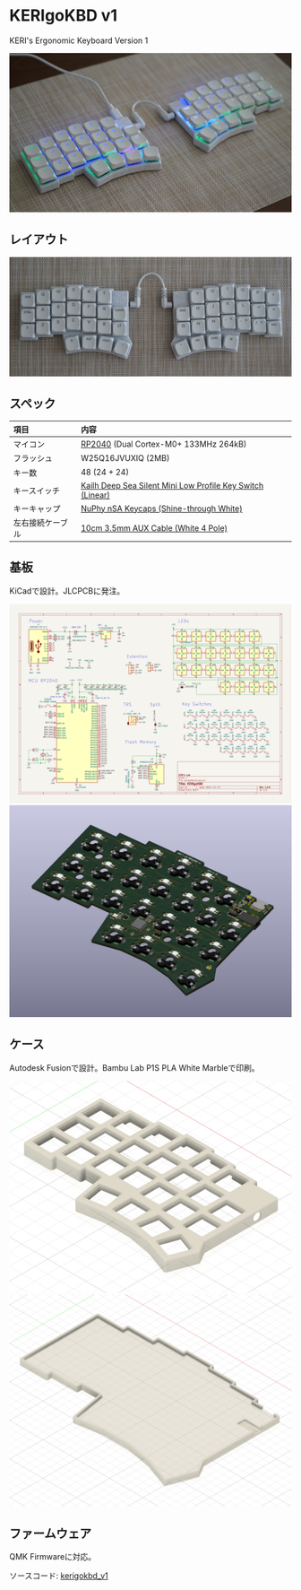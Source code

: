 # KERIgoKBD v1

KERI's Ergonomic Keyboard Version 1

![KERIgoKBD v1](../../software/keyboards/kerigokbd/kerigokbd_v1/images/kerigokbd_v1_projection.jpg)

## レイアウト

![KERIgoKBD v1](../../software/keyboards/kerigokbd/kerigokbd_v1/images/kerigokbd_v1_top.jpg)

## スペック

| 項目             | 内容                                                                                                                |
| :--------------- | :------------------------------------------------------------------------------------------------------------------ |
| マイコン         | [RP2040](https://www.raspberrypi.com/products/rp2040/specifications/) (Dual Cortex-M0+ 133MHz 264kB)                |
| フラッシュ       | W25Q16JVUXIQ (2MB)                                                                                                  |
| キー数           | 48 (24 + 24)                                                                                                        |
| キースイッチ     | [Kailh Deep Sea Silent Mini Low Profile Key Switch (Linear)](https://www.aliexpress.com/item/1005007364820059.html) |
| キーキャップ     | [NuPhy nSA Keycaps (Shine-through White)](https://www.aliexpress.com/item/1005006384968360.html)                    |
| 左右接続ケーブル | [10cm 3.5mm AUX Cable (White 4 Pole)](https://www.aliexpress.com/item/1005002484746676.html)                        |

## 基板

KiCadで設計。JLCPCBに発注。

![KERIgoKBD v1 Sketch](./pcb/kerigokbd.svg)
![KERIgoKBD v1 PCB](./images/kerigokbd_v1_pcb.jpg)
<!-- ![KERIgoKBD v1 PCB Front](./images/kerigokbd_v1_pcb_front.jpg) -->
<!-- ![KERIgoKBD v1 PCB Back](./images/kerigokbd_v1_pcb_back.jpg) -->

## ケース

Autodesk Fusionで設計。Bambu Lab P1S PLA White Marbleで印刷。

![KERIgoKBD v1 Case Top](./images/kerigokbd_v1_case_top.jpg)
![KERIgoKBD v1 Case Bottom](./images/kerigokbd_v1_case_bottom.jpg)

## ファームウェア

QMK Firmwareに対応。

ソースコード: [kerigokbd_v1](../../software/keyboards/kerigokbd/kerigokbd_v1/)
